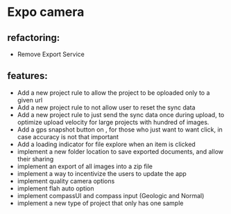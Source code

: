 # Expo camera

## refactoring:
- Remove Export Service

## features:
- Add a new project rule to allow the project to be oploaded only to a given url
- Add a new project rule to not allow user to reset the sync data
- Add a new project rule to just send the sync data once during upload, to optimize upload velocity for large projects with hundred of images.
- Add a gps snapshot button on <GPSInput />, for those who just want to want click, in case accuracy is not that important
- Add a loading indicator for file explore when an item is clicked
- implement a new folder location to save exported documents, and allow their sharing
- implement an export of all images into a zip file
- implement a way to incentivize the users to update the app
- implement quality camera options
- implement flah auto option
- implement compassUI and compass input (Geologic and Normal)
- implement a new type of project that only has one sample